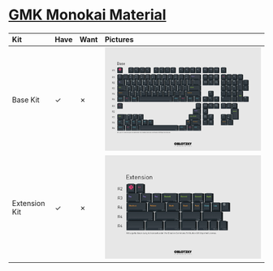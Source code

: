 # [GMK Monokai Material](https://geekhack.org/index.php?topic=108465.0)

| Kit                                   | Have    | Want    | Pictures |
| :-------------------------------------| :------ | :------ | :------- |
| Base Kit                              |    ✓    |    ✗    | ![](https://raw.githubusercontent.com/barnumbirr/keysets/master/doc/gmk_monokai_material/pictures/gmk_monokai_material_base_kit.jpg) |
| Extension Kit                         |    ✓    |    ✗    | ![](https://raw.githubusercontent.com/barnumbirr/keysets/master/doc/gmk_monokai_material/pictures/gmk_monokai_material_extension_kit.jpg) |
